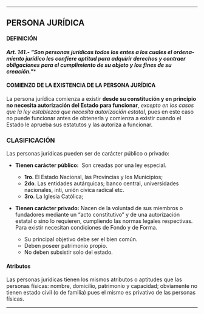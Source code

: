 
---
## PERSONA JURÍDICA 
#### DEFINICIÓN

***Art. 141.- "Son personas jurídicas todos los entes a los cuales el ordena-miento jurídico les confiere aptitud para adquirir derechos y contraer obligaciones para el cumplimiento de su objeto y los fines de su creación."****

#### COMIENZO DE LA EXISTENCIA DE LA PERSONA JURÍDICA 
La persona jurídica comienza a existir **desde su constitución y en principio no necesita autorización del Estado para funcionar**, *excepto en los casos que la ley establezca que necesita autorización estatal*, pues en este caso no puede funcionar antes de obtenerla y comienza a existir cuando el Estado le aprueba sus estatutos y las autoriza a funcionar.



### CLASIFICACIÓN

Las personas jurídicas pueden ser de carácter público o privado:

  

- **Tienen carácter público:**  Son creadas por una ley especial.
	- **1ro**. El Estado Nacional, las Provincias y los Municipios; 
	- **2do**. Las entidades autárquicas; banco central, universidades nacionales, inti, unión cívica radical etc.
	- **3ro**. La Iglesia Católica; 


- **Tienen carácter privado:** Nacen de la voluntad de sus miembros o fundadores mediante un “acto constitutivo” y de una autorización estatal o sino lo requieren, cumpliendo las normas legales respectivas. Para existir necesitan condiciones de Fondo y de Forma.
	- Su principal objetivo debe ser el bien común.
	- Deben poseer patrimonio propio.
	- No deben subsistir solo del estado.

#### Atributos
Las personas jurídicas tienen los mismos atributos o aptitudes que las personas físicas: nombre, domicilio, patrimonio y capacidad; obviamente no tienen estado civil (o de familia) pues el mismo es privativo de las personas físicas.


---